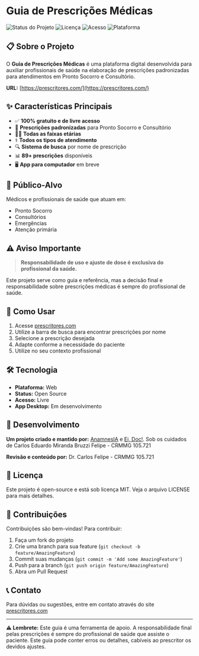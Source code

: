 # Guia de Prescrições Médicas

![Status do Projeto](https://img.shields.io/badge/Status-Ativo-brightgreen)
![Licença](https://img.shields.io/badge/Licença-MIT-blue)
![Acesso](https://img.shields.io/badge/Acesso-100%25%20Gratuito-success)
![Plataforma](https://img.shields.io/badge/Plataforma-Web%20%26%20Desktop-orange)

## 📋 Sobre o Projeto

O **Guia de Prescrições Médicas** é uma plataforma digital desenvolvida para auxiliar profissionais de saúde na elaboração de prescrições padronizadas para atendimentos em Pronto Socorro e Consultório.

**URL:** [https://prescritores.com/](https://prescritores.com/)

## ✨ Características Principais

- ✅ **100% gratuito e de livre acesso**
- 🏥 **Prescrições padronizadas** para Pronto Socorro e Consultório
- 👶👴 **Todas as faixas etárias**
- ⚕️ **Todos os tipos de atendimento**
- 🔍 **Sistema de busca** por nome de prescrição
- 📊 **89+ prescrições** disponíveis
- 🖥️ **App para computador** em breve

## 🎯 Público-Alvo

Médicos e profissionais de saúde que atuam em:
- Pronto Socorro
- Consultórios
- Emergências
- Atenção primária

## ⚠️ Aviso Importante

> **Responsabilidade de uso e ajuste de dose é exclusiva do profissional da saúde.**

Este projeto serve como guia e referência, mas a decisão final e responsabilidade sobre prescrições médicas é sempre do profissional de saúde.

## 🚀 Como Usar

1. Acesse [prescritores.com](https://prescritores.com/)
2. Utilize a barra de busca para encontrar prescrições por nome
3. Selecione a prescrição desejada
4. Adapte conforme a necessidade do paciente
5. Utilize no seu contexto profissional

## 🛠️ Tecnologia

- **Plataforma:** Web
- **Status:** Open Source
- **Acesso:** Livre
- **App Desktop:** Em desenvolvimento

## 👥 Desenvolvimento

**Um projeto criado e mantido por:** [AnamnesIA](https://anamnesia.club) e [Ei, Doc!](https://blog.eidoc.com.br). Sob os cuidados de Carlos Eduardo Miranda Bruzzi Felipe - CRMMG 105.721

**Revisão e conteúdo por:** Dr. Carlos Felipe - CRMMG 105.721

## 📄 Licença

Este projeto é open-source e está sob licença MIT. Veja o arquivo LICENSE para mais detalhes.

## 🤝 Contribuições

Contribuições são bem-vindas! Para contribuir:

1. Faça um fork do projeto
2. Crie uma branch para sua feature (`git checkout -b feature/AmazingFeature`)
3. Commit suas mudanças (`git commit -m 'Add some AmazingFeature'`)
4. Push para a branch (`git push origin feature/AmazingFeature`)
5. Abra um Pull Request

## 📞 Contato

Para dúvidas ou sugestões, entre em contato através do site [prescritores.com](https://prescritores.com/)

---

**⚠️ Lembrete:** Este guia é uma ferramenta de apoio. A responsabilidade final pelas prescrições é sempre do profissional de saúde que assiste o paciente. Este guia pode conter erros ou detalhes, cabíveis ao prescritor os devidos ajustes.
